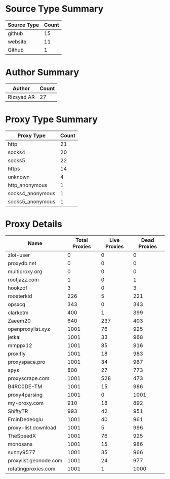 # Source Type Summary

| Source Type | Count |
|-------------|-------|
| github | 15 |
| website | 11 |
| Github | 1 |


# Author Summary

| Author | Count |
|--------|-------|
| Rizsyad AR | 27 |


# Proxy Type Summary

| Proxy Type | Count |
|------------|-------|
| http | 21 |
| socks4 | 20 |
| socks5 | 22 |
| https | 14 |
| unknown | 4 |
| http_anonymous | 1 |
| socks4_anonymous | 1 |
| socks5_anonymous | 1 |


# Proxy Details

| Name | Total Proxies | Live Proxies | Dead Proxies |
|------|---------------|--------------|---------------|
| zloi-user | 0 | 0 | 0 |
| proxydb.net | 0 | 0 | 0 |
| multiproxy.org | 0 | 0 | 0 |
| rootjazz.com | 1 | 0 | 1 |
| hookzof | 3 | 0 | 3 |
| roosterkid | 226 | 5 | 221 |
| opsxcq | 343 | 0 | 343 |
| clarketm | 400 | 1 | 399 |
| Zaeem20 | 640 | 237 | 403 |
| openproxylist.xyz | 1001 | 76 | 925 |
| jetkai | 1001 | 33 | 968 |
| mmppx12 | 1001 | 85 | 916 |
| proxifly | 1001 | 18 | 983 |
| proxyspace.pro | 1001 | 34 | 967 |
| spys | 800 | 27 | 773 |
| proxyscrape.com | 1001 | 528 | 473 |
| B4RC0DE-TM | 1001 | 15 | 986 |
| proxy4parsing | 1001 | 0 | 1001 |
| my-proxy.com | 910 | 18 | 892 |
| ShiftyTR | 993 | 42 | 951 |
| ErcinDedeoglu | 1001 | 40 | 961 |
| proxy-list.download | 1001 | 5 | 996 |
| TheSpeedX | 1001 | 76 | 925 |
| monosans | 1001 | 15 | 986 |
| sunny9577 | 1001 | 35 | 966 |
| proxylist.geonode.com | 1001 | 24 | 977 |
| rotatingproxies.com | 1001 | 1 | 1000 |
